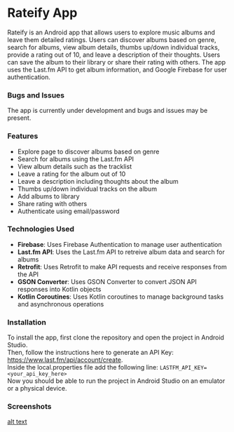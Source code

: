 # Rateify App
Rateify is an Android app that allows users to explore music albums and leave them detailed ratings. Users can discover albums based on genre, search for albums, view album details, thumbs up/down individual tracks, provide a rating out of 10, and leave a description of their thoughts. Users can save the album to their library or share their rating with others. The app uses the Last.fm API to get album information, and Google Firebase for user authentication.

### Bugs and Issues
The app is currently under development and bugs and issues may be present.

### Features
* Explore page to discover albums based on genre
* Search for albums using the Last.fm API
* View album details such as the tracklist
* Leave a rating for the album out of 10
* Leave a description including thoughts about the album
* Thumbs up/down individual tracks on the album
* Add albums to library
* Share rating with others
* Authenticate using email/password

### Technologies Used
* **Firebase**: Uses Firebase Authentication to manage user authentication
* **Last.fm API**: Uses the Last.fm API to retreive album data and search for albums
* **Retrofit**: Uses Retrofit to make API requests and receive responses from the API
* **GSON Converter**: Uses GSON Converter to convert JSON API responses into Kotlin objects
* **Kotlin Coroutines**: Uses Kotlin coroutines to manage background tasks and asynchronous operations 

### Installation
To install the app, first clone the repository and open the project in Android Studio. <br /> 
Then, follow the instructions here to generate an API Key: https://www.last.fm/api/account/create. <br /> 
Inside the local.properties file add the following line:
`LASTFM_API_KEY=<your_api_key_here>` <br /> 
Now you should be able to run the project in Android Studio on an emulator or a physical device.

### Screenshots
[alt text](https://github.com/amishah121/music-app/blob/main/images/Screenshot%202024-08-15%20124840.png "Logo Title Text 1")
